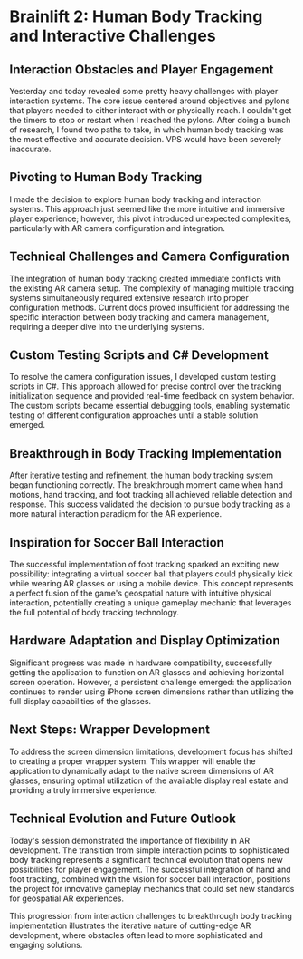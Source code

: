 # Brainlift 2: Human Body Tracking and Interactive Challenges

## Interaction Obstacles and Player Engagement

Yesterday and today revealed some pretty heavy challenges with player interaction systems. The core issue centered around objectives and pylons that players needed to either interact with or physically reach. I couldn't get the timers to stop or restart when I reached the pylons. After doing a bunch of research, I found two paths to take, in which human body tracking was the most effective and accurate decision.  VPS would have been severely inaccurate.

## Pivoting to Human Body Tracking

I made the decision to explore human body tracking and interaction systems. This approach just seemed like the more intuitive and immersive player experience; however, this pivot introduced unexpected complexities, particularly with AR camera configuration and integration.

## Technical Challenges and Camera Configuration

The integration of human body tracking created immediate conflicts with the existing AR camera setup. The complexity of managing multiple tracking systems simultaneously required extensive research into proper configuration methods. Current docs proved insufficient for addressing the specific interaction between body tracking and camera management, requiring a deeper dive into the underlying systems.

## Custom Testing Scripts and C# Development

To resolve the camera configuration issues, I developed custom testing scripts in C#. This approach allowed for precise control over the tracking initialization sequence and provided real-time feedback on system behavior. The custom scripts became essential debugging tools, enabling systematic testing of different configuration approaches until a stable solution emerged.

## Breakthrough in Body Tracking Implementation

After iterative testing and refinement, the human body tracking system began functioning correctly. The breakthrough moment came when hand motions, hand tracking, and foot tracking all achieved reliable detection and response. This success validated the decision to pursue body tracking as a more natural interaction paradigm for the AR experience.

## Inspiration for Soccer Ball Interaction

The successful implementation of foot tracking sparked an exciting new possibility: integrating a virtual soccer ball that players could physically kick while wearing AR glasses or using a mobile device. This concept represents a perfect fusion of the game's geospatial nature with intuitive physical interaction, potentially creating a unique gameplay mechanic that leverages the full potential of body tracking technology.

## Hardware Adaptation and Display Optimization

Significant progress was made in hardware compatibility, successfully getting the application to function on AR glasses and achieving horizontal screen operation. However, a persistent challenge emerged: the application continues to render using iPhone screen dimensions rather than utilizing the full display capabilities of the glasses.

## Next Steps: Wrapper Development

To address the screen dimension limitations, development focus has shifted to creating a proper wrapper system. This wrapper will enable the application to dynamically adapt to the native screen dimensions of AR glasses, ensuring optimal utilization of the available display real estate and providing a truly immersive experience.

## Technical Evolution and Future Outlook

Today's session demonstrated the importance of flexibility in AR development. The transition from simple interaction points to sophisticated body tracking represents a significant technical evolution that opens new possibilities for player engagement. The successful integration of hand and foot tracking, combined with the vision for soccer ball interaction, positions the project for innovative gameplay mechanics that could set new standards for geospatial AR experiences.

This progression from interaction challenges to breakthrough body tracking implementation illustrates the iterative nature of cutting-edge AR development, where obstacles often lead to more sophisticated and engaging solutions.
